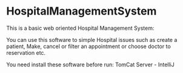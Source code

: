 # HospitalManagementSystem

This is a basic web oriented Hospital Management System:
  
You can use this software to simple Hospital issues such as create a patient, Make, cancel or filter an appointment or choose doctor to reservation etc. 
  
  
You need install these software before run: 
TomCat Server - IntelliJ

